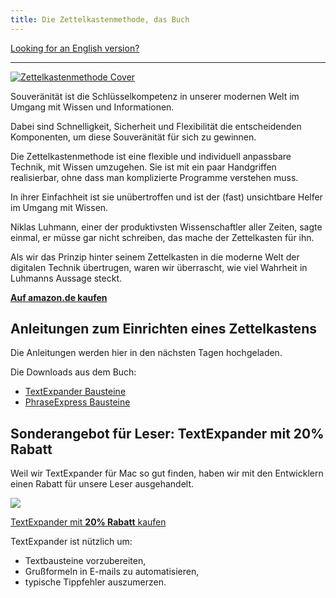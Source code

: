 ```yaml
---
title: Die Zettelkastenmethode, das Buch
---
```


[Looking for an English version?](/book/)

---

<a href="http://www.amazon.de/gp/product/1517734312/ref=as_li_tl?ie=UTF8&camp=1638&creative=19454&creativeASIN=1517734312&linkCode=as2&tag=saschafastde-21">
    <img src="/img/zettelkasten-book-de.jpg" alt="Zettelkastenmethode Cover" class="book_cover" />
</a>

Souveränität ist die Schlüsselkompetenz in unserer modernen Welt im Umgang mit Wissen und Informationen. 

Dabei sind Schnelligkeit, Sicherheit und Flexibilität die entscheidenden Komponenten, um diese Souveränität für sich zu gewinnen.

Die Zettelkastenmethode ist eine flexible und individuell anpassbare Technik, mit Wissen umzugehen. Sie ist mit ein paar Handgriffen realisierbar, ohne dass man komplizierte Programme verstehen muss. 

In ihrer Einfachheit ist sie unübertroffen und ist der (fast) unsichtbare Helfer im Umgang mit Wissen.

Niklas Luhmann, einer der produktivsten Wissenschaftler aller Zeiten, sagte einmal, er müsse gar nicht schreiben, das mache der Zettelkasten für ihn. 

Als wir das Prinzip hinter seinem Zettelkasten in die moderne Welt der digitalen Technik übertrugen, waren wir überrascht, wie viel Wahrheit in Luhmanns Aussage steckt.

[**Auf amazon.de kaufen**](http://www.amazon.de/gp/product/1517734312/ref=as_li_tl?ie=UTF8&camp=1638&creative=19454&creativeASIN=1517734312&linkCode=as2&tag=saschafastde-21)


## Anleitungen zum Einrichten eines Zettelkastens

Die Anleitungen werden hier in den nächsten Tagen hochgeladen.

Die Downloads aus dem Buch:

* [TextExpander Bausteine](/book/de/einrichten-zettelkasten-mac/Zettelkasten.textexpander)
* [PhraseExpress Bausteine](/book/de/einrichten-zettelkasten-windows/Zettelkastenheader.pxp)


## Sonderangebot für Leser: TextExpander mit 20% Rabatt

Weil wir TextExpander für Mac so gut finden, haben wir mit den Entwicklern einen Rabatt für unsere Leser ausgehandelt.<img height="0" width="0" src="http://smile.7eer.net/i/176775/227880/2936" style="position:absolute;visibility:hidden;" border="0" />

<div content="textexpander-ad">    
    <a href="http://smile.7eer.net/c/176775/227880/2936" class="image-link"><img src="/img/textexpander.png" class="textexpander__image"></a>
    <br />
    <p><a href="http://smile.7eer.net/c/176775/227880/2936">TextExpander mit <b>20% Rabatt</b> kaufen</a></p>
</div>

TextExpander ist nützlich um:

* Textbausteine vorzubereiten,
* Grußformeln in E-mails zu automatisieren,
* typische Tippfehler auszumerzen.


[mac]: /book/de/einrichten-zettelkasten-mac/
[pc]: /book/de/einrichten-zettelkasten-windows/

[nvalt]: http://brettterpstra.com/projects/nvalt/
[bibdesk]: http://bibdesk.sourceforge.net
[textexpander]: http://smile.7eer.net/c/176775/227880/2936
[resophnotes]: http://resoph.com/ResophNotes/Welcome.html
[jabref]: http://jabref.sourceforge.net
[phraseexpress]: http://www.phraseexpress.com
